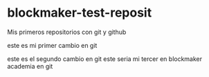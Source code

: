 # blockmaker-test-reposit
Mis primeros repositorios con git y github

este es mi primer cambio en git

este es el segundo cambio en git
este seria mi tercer en blockmaker academia en git